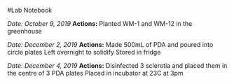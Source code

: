 #Lab Notebook

_Date: October 9, 2019_
**Actions:**
Planted WM-1 and WM-12 in the greenhouse 
     
_Date: December 2, 2019_
**Actions:**
Made 500mL of PDA and poured into circle plates 
Left overnight to solidify 
Stored in fridge 
     
_Date: December 4, 2019_ 
**Actions:**
Disinfected 3 sclerotia and placed them in the centre of 3 PDA plates
Placed in incubator at 23C at 3pm
